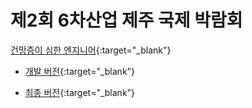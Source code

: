 # 제2회 6차산업 제주 국제 박람회

[건망증이 심한 엔지니어](https://techstock.biz){:target="_blank"}

* [개발 버전](http://dkdlel.github.io/jeju_develop/){:target="_blank"}

* [최종 버전](http://6farming-plus-jeju.com/){:target="_blank"}